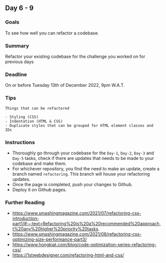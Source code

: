 ## Day 6 - 9

### Goals
To see how well you can refactor a codebase.

### Summary
Refactor your existing codebase for the challenge you worked on for previous days

### Deadline
On or before Tuesday 13th of December 2022, 9pm W.A.T.

### Tips
```
Things that can be refactored

- Styling (CSS)
- Indentation (HTML & CSS)
- Duplicate styles that can be grouped for HTML element classes and IDs
```

### Instructions
- Thoroughly go through your codebase for the `Day-1`, `Day-2`, `Day-3` and `Day-5` tasks, check if there are updates that needs to be made to your codebase and make them.
- For whichever repository, you find the need to make an update, create a branch named `refactoring`. This branch will house your refactoring updates.
- Once the page is completed, push your changes to Github.
- Deploy it on Github pages.

### Further Reading
- https://www.smashingmagazine.com/2021/07/refactoring-css-introduction-part1/#:~:text=Refactoring%20is%20a%20recommended%20approach,t%20any%20higher%20priority%20tasks.
- https://www.smashingmagazine.com/2021/08/refactoring-css-optimizing-size-performance-part3/
- https://www.hongkiat.com/blog/code-optimization-series-refactoring-css/
- https://1stwebdesigner.com/refactoring-html-and-css/
